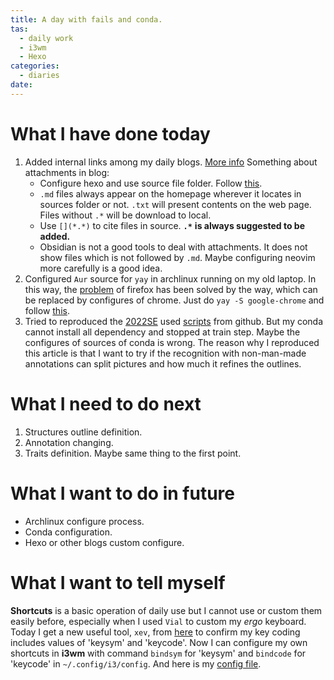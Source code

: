 ```yaml
---
title: A day with fails and conda.
tas:
  - daily work
  - i3wm
  - Hexo
categories:
  - diaries
date: 
---
```

# What I have done today

1. Added internal links among my daily blogs. [More info](https://blog.jijian.link/2020-01-08/hexo-anchor-link/#hexo-%E6%A0%87%E9%A2%98%E4%B8%8E-id-%E5%85%B3%E7%B3%BB)
	Something about attachments in blog: 
	- Configure hexo and use source file folder. Follow [this](https://hexo.io/zh-cn/docs/asset-folders).
	- `.md` files always appear on the homepage wherever it locates in sources folder or not. `.txt` will present contents on the web page. Files without `.*` will be download to local.
	- Use `[](*.*)` to cite files in source.  **`.*`** **is always suggested to be added.**
	- Obsidian is not a good tools to deal with attachments. It does not show files which is not followed by `.md`. Maybe configuring neovim more carefully is a good  idea. 
1. Configured `Aur` source for `yay` in archlinux running on my old laptop.
	In this way, the [problem](https://zhangdeweb.site/2023/04/08/04-08-2023/) of firefox has been solved by the way, which can be replaced by configures of chrome. Just do `yay -S google-chrome` and follow [this](https://onlycaptain.github.io/2018/10/01/Ubuntu%E4%B8%8Bgoogle%E4%B8%8D%E8%83%BD%E6%AD%A3%E7%A1%AE%E4%BB%A3%E7%90%86%E7%9A%84%E8%A7%A3%E5%86%B3%E6%96%B9%E6%B3%95/).
3. Tried to reproduced the [2022SE](https://resjournals.onlinelibrary.wiley.com/doi/abs/10.1111/syen.12543) used [scripts](https://github.com/alexander-pv/insects-recognition) from github. But my conda cannot install all dependency and stopped at train step. Maybe the configures of sources of conda is wrong. 
	The reason why I reproduced this article is that I want to try if the recognition with non-man-made annotations can split pictures and how much it refines the outlines.

# What I need to do next

1. Structures outline definition.
2. Annotation changing.
3. Traits definition. Maybe same thing to the first point.

# What I want to do in future
- Archlinux configure process.
- Conda configuration.
- Hexo or other blogs custom configure.

# What I want to tell myself
**Shortcuts** is a basic operation of daily use but I cannot use or custom them easily before, especially when I used `Vial` to custom my *ergo* keyboard. Today I get a new useful tool, `xev`, from [here](https://www.cnblogs.com/yinheyi/p/10146900.html) to confirm my key coding includes values of 'keysym' and 'keycode'. Now I can configure my own shortcuts in **i3wm** with command `bindsym` for 'keysym' and `bindcode` for 'keycode' in `~/.config/i3/config`. And here is my [config file](configfile_i3wm.txt). 
